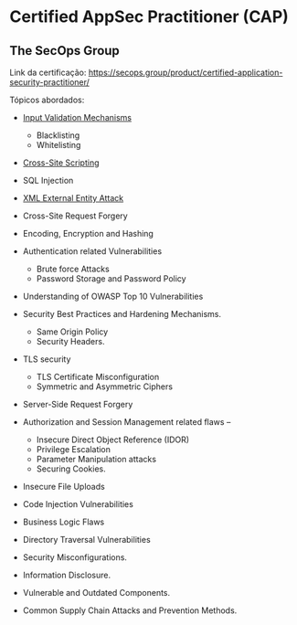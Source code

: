 # Certified AppSec Practitioner (CAP)

## The SecOps Group

Link da certificação: https://secops.group/product/certified-application-security-practitioner/

Tópicos abordados:

- [Input Validation Mechanisms](./input-validations.md)
  - Blacklisting
  - Whitelisting
- [Cross-Site Scripting](./xss.md)
- SQL Injection
- [XML External Entity Attack](./xml-external-entities.md)
- Cross-Site Request Forgery
- Encoding, Encryption and Hashing
- Authentication related Vulnerabilities
  - Brute force Attacks
  - Password Storage and Password Policy

- Understanding of OWASP Top 10 Vulnerabilities
- Security Best Practices and Hardening Mechanisms.
  - Same Origin Policy
  - Security Headers.
- TLS security
  - TLS Certificate Misconfiguration
  - Symmetric and Asymmetric Ciphers
- Server-Side Request Forgery
- Authorization and Session Management related flaws –
  - Insecure Direct Object Reference (IDOR)
  - Privilege Escalation
  - Parameter Manipulation attacks
  - Securing Cookies.
- Insecure File Uploads
- Code Injection Vulnerabilities
- Business Logic Flaws
- Directory Traversal Vulnerabilities
- Security Misconfigurations.
- Information Disclosure.
- Vulnerable and Outdated Components.
- Common Supply Chain Attacks and Prevention Methods.